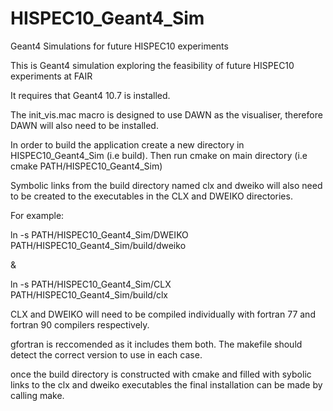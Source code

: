 # HISPEC10_Geant4_Sim
Geant4 Simulations for future HISPEC10 experiments


This is Geant4 simulation exploring the feasibility of future HISPEC10 experiments at FAIR

It requires that Geant4 10.7 is installed.

The init_vis.mac macro is designed to use DAWN as the visualiser, therefore DAWN will also need to be installed.

In order to build the application create a new directory in HISPEC10_Geant4_Sim (i.e build).
Then run cmake on main directory (i.e cmake PATH/HISPEC10_Geant4_Sim)

Symbolic links from the build directory named clx and dweiko will also need to be created to the executables in the CLX and DWEIKO directories.

For example:

ln -s PATH/HISPEC10_Geant4_Sim/DWEIKO PATH/HISPEC10_Geant4_Sim/build/dweiko

&

ln -s PATH/HISPEC10_Geant4_Sim/CLX PATH/HISPEC10_Geant4_Sim/build/clx

CLX and DWEIKO will need to be compiled individually with fortran 77 and fortran 90 compilers respectively. 

gfortran is reccomended as it includes them both. The makefile should detect the correct version to use in each case.

once the build directory is constructed with cmake and filled with sybolic links to the clx and dweiko executables the final installation can be made by calling make.
